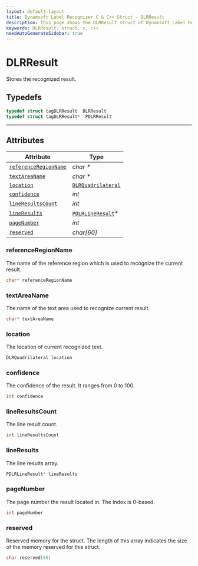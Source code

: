 ```yaml
---
layout: default-layout
title: Dynamsoft Label Recognizer C & C++ Struct - DLRResult
description: This page shows the DLRResult struct of Dynamsoft Label Recognizer for C & C++ Language.
keywords: DLRResult, struct, c, c++
needAutoGenerateSidebar: true
---
```



# DLRResult
Stores the recognized result.

## Typedefs

```cpp
typedef struct tagDLRResult  DLRResult
typedef struct tagDLRResult*  PDLRResult
```  
  
---
  

## Attributes
  
| Attribute | Type |
|---------- | ---- |
| [`referenceRegionName`](#referenceregionname) | *char \** |
| [`textAreaName`](#textareaname) | *char \** |
| [`location`](#location) | [`DLRQuadrilateral`](dlr-quadrilateral.md) |
| [`confidence`](#confidence) | *int* |
| [`lineResultsCount`](#lineresultscount) | *int* |
| [`lineResults`](#lineresults) | [`PDLRLineResult`](dlr-line-result.md)\* |
| [`pageNumber`](#pagenumber) | *int* |
| [`reserved`](#reserved) | *char\[60\]* |


### referenceRegionName
The name of the reference region which is used to recognize the current result.
```cpp
char* referenceRegionName
```

### textAreaName
The name of the text area used to recognize current result.
```cpp
char* textAreaName
```

### location
The location of current recognized text.
```cpp
DLRQuadrilateral location
```


### confidence
The confidence of the result. It ranges from 0 to 100.
```cpp
int confidence
```


### lineResultsCount
The line result count.
```cpp
int lineResultsCount
```

### lineResults
The line results array.
```cpp
PDLRLineResult* lineResults
```


### pageNumber
The page number the result located in. The index is 0-based.
```cpp
int pageNumber
```


### reserved
Reserved memory for the struct. The length of this array indicates the size of the memory reserved for this struct.
```cpp
char reserved[60]
```
